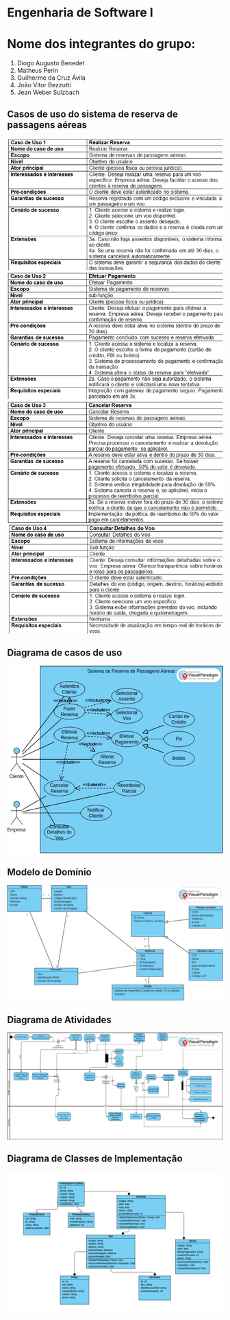 # Engenharia de Software I
# Nome dos integrantes do grupo:
1) Diogo Augusto Benedet
2) Matheus Perin
3) Guilherme da Cruz Ávila
4) João Vitor Bezzutti
5) Jean Weber Sulzbach

## Casos de uso do sistema de reserva de passagens aéreas
![image](https://github.com/diogoBenedet/engenhariaSoftware/blob/main/images/case1.png)
![image](https://github.com/diogoBenedet/engenhariaSoftware/blob/main/images/case2.png)
![image](https://github.com/diogoBenedet/engenhariaSoftware/blob/main/images/case3.png)
![image](https://github.com/diogoBenedet/engenhariaSoftware/blob/main/images/case4.png)

## Diagrama de casos de uso
![image](https://github.com/diogoBenedet/engenhariaSoftware/blob/main/images/diagram%20usecase.png)

## Modelo de Domínio
![image](https://github.com/diogoBenedet/engenhariaSoftware/blob/main/images/modelo%20dominio.jpg)

## Diagrama de Atividades
![image](https://github.com/diogoBenedet/engenhariaSoftware/blob/main/images/diagrama%20atividade.jpg)

## Diagrama de Classes de Implementação
![image](https://github.com/diogoBenedet/engenhariaSoftware/blob/main/images/diagrama%20imp.png)

